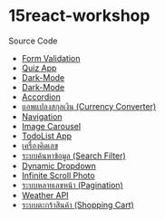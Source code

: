 # 15react-workshop
Source Code

<ul>
  <li><a href ="https://github.com/ploy-thanaporn/react-workshop-form" >Form Validation</a></li>
  <li><a href ="https://github.com/ploy-thanaporn/02-react-workshop-quiz-app" >Quiz App</a></li>
  <li><a href ="" >Dark-Mode</a></li>
  <li><a href ="" >Dark-Mode</a></li>
  <li><a href ="" >Accordion</a></li>
  <li><a href ="" >แอพแปลงสกุลเงิน (Currency Converter)</a></li>
  <li><a href ="" >Navigation</a></li>
  <li><a href ="" >Image Carousel</a></li>
  <li><a href ="" >TodoList App</a></li>
  <li><a href ="" >เครื่องคิดเลข</a></li>
  <li><a href ="" >ระบบค้นหาข้อมูล (Search Filter)</a></li>
  <li><a href ="" >Dynamic Dropdown</a></li>
  <li><a href ="" >Infinite Scroll Photo</a></li>
  <li><a href ="" >ระบบหลายเลขหน้า (Pagination)</a></li>
  <li><a href ="" >Weather API</a></li>
  <li><a href ="" >ระบบตะกร้าสินค้า (Shopping Cart)</a></li>
 </ul>















